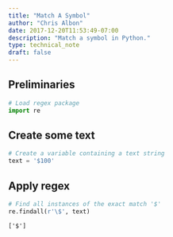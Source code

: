 ```yaml
---
title: "Match A Symbol"
author: "Chris Albon"
date: 2017-12-20T11:53:49-07:00
description: "Match a symbol in Python."
type: technical_note
draft: false
---
```

## Preliminaries


```python
# Load regex package
import re
```

## Create some text


```python
# Create a variable containing a text string
text = '$100'
```

## Apply regex


```python
# Find all instances of the exact match '$'
re.findall(r'\$', text)
```




    ['$']


